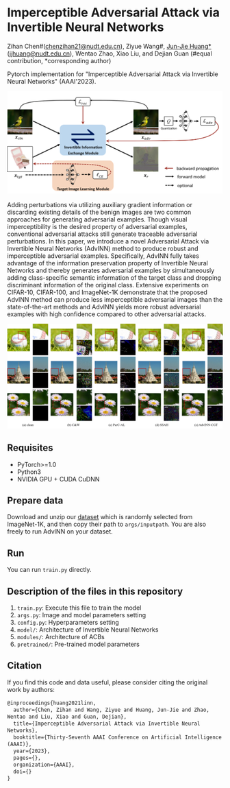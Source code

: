 # Imperceptible Adversarial Attack via Invertible Neural Networks

Zihan Chen#(chenzihan21@nudt.edu.cn), Ziyue Wang#, [Jun-Jie Huang*](https://jjhuangcs.github.io/) (jjhuang@nudt.edu.cn), Wentao Zhao, Xiao Liu, and Dejian Guan (#equal contribution, *corresponding author)

Pytorch implementation for "Imperceptible Adversarial Attack via Invertible Neural Networks" (AAAI'2023).

<img src='imgs/AdvINN_overview.png'/>

Adding perturbations via utilizing auxiliary gradient information or discarding existing details of the benign images are two common approaches for generating adversarial examples. Though visual imperceptibility is the desired property of adversarial examples, conventional adversarial attacks still generate traceable adversarial perturbations. In this paper, we introduce a novel Adversarial Attack via Invertible Neural Networks (AdvINN) method to produce robust and imperceptible adversarial examples. Specifically, AdvINN fully takes advantage of the information preservation property of Invertible Neural Networks and thereby generates adversarial examples by simultaneously adding class-specific semantic information of the target class and dropping discriminant information of the original class. Extensive experiments on CIFAR-10, CIFAR-100, and ImageNet-1K demonstrate that the proposed AdvINN method can produce less imperceptible adversarial images than the state-of-the-art methods and AdvINN yields more robust adversarial examples with high confidence compared to other adversarial attacks.

<img src='imgs/results_on_imagenet.png'/>


## Requisites

* PyTorch>=1.0
* Python3
* NVIDIA GPU + CUDA CuDNN

## Prepare data

Download and unzip our [dataset](https://drive.google.com/file/d/1HHLxXVuCYNdiaXoWH3gyDvCbJSM3rWKi/view?usp=sharing) which is randomly selected from ImageNet-1K, and then copy their path to ```args/inputpath```. You are also freely to run AdvINN on your dataset.

## Run

You can run ```train.py``` directly.

## Description of the files in this repository

1) ``train.py``: Execute this file to train the model 
2) ``args.py``: Image and model parameters setting 
3) ``config.py``: Hyperparameters setting
4) ``model/``: Architecture of Invertible Neural Networks
5) ``modules/``: Architecture of ACBs
6) ``pretrained/``: Pre-trained model parameters


## Citation

If you find this code and data useful, please consider citing the original work by authors:

```
@inproceedings{huang2021linn,
  author={Chen, Zihan and Wang, Ziyue and Huang, Jun-Jie and Zhao, Wentao and Liu, Xiao and Guan, Dejian},
  title={Imperceptible Adversarial Attack via Invertible Neural Networks},
  booktitle={Thirty-Seventh AAAI Conference on Artificial Intelligence (AAAI)}, 
  year={2023},
  pages={},
  organization={AAAI},
  doi={}
}
```
